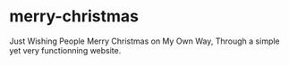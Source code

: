 # merry-christmas

Just Wishing People Merry Christmas on My Own Way, Through a simple yet very functionning website.

